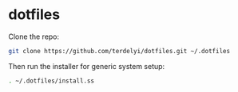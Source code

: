# dotfiles

Clone the repo:

```bash
git clone https://github.com/terdelyi/dotfiles.git ~/.dotfiles
```

Then run the installer for generic system setup:

```bash
. ~/.dotfiles/install.ss
```
